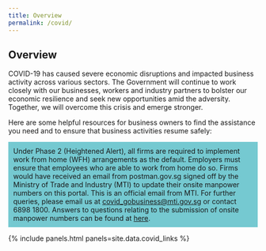 ```yaml
---
title: Overview
permalink: /covid/
---
```

## Overview

COVID-19 has caused severe economic disruptions and impacted business activity across various sectors. The Government will continue to work closely with our businesses, workers and industry partners to bolster our economic resilience and seek new opportunities amid the adversity. Together, we will overcome this crisis and emerge stronger.

Here are some helpful resources for business owners to find the assistance you need and to ensure that business activities resume safely:

<div id="notebox" style="background-color: #75c9d1 ; padding: 10px; border: 1px #037e8a;">
Under Phase 2 (Heightened Alert), all firms are required to implement work from home (WFH) arrangements as the default. Employers must ensure that employees who are able to work from home do so. Firms would have received an email from postman.gov.sg signed off by the Ministry of Trade and Industry (MTI) to update their onsite manpower numbers on this portal. This is an official email from MTI. For further queries, please email us at <a href="mailto: covid_gobusiness@mti.gov.sg">covid_gobusiness@mti.gov.sg</a> or contact 6898 1800. Answers to questions relating to the submission of onsite manpower numbers can be found at <a href="/guides/">here</a>.
</div>

{% include panels.html panels=site.data.covid_links %}
